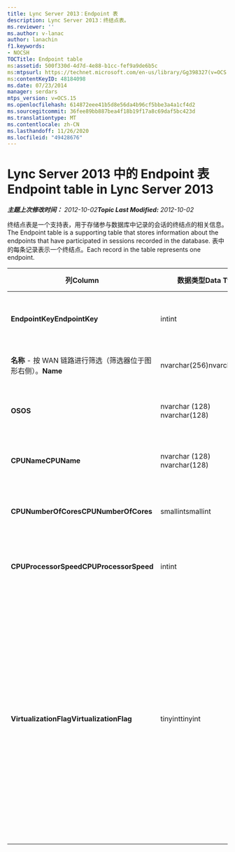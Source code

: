```yaml
---
title: Lync Server 2013：Endpoint 表
description: Lync Server 2013：终结点表。
ms.reviewer: ''
ms.author: v-lanac
author: lanachin
f1.keywords:
- NOCSH
TOCTitle: Endpoint table
ms:assetid: 500f330d-4d7d-4e88-b1cc-fef9a9de6b5c
ms:mtpsurl: https://technet.microsoft.com/en-us/library/Gg398327(v=OCS.15)
ms:contentKeyID: 48184098
ms.date: 07/23/2014
manager: serdars
mtps_version: v=OCS.15
ms.openlocfilehash: 614872eee41b5d8e56da4b96cf5bbe3a4a1cf4d2
ms.sourcegitcommit: 36fee89bb887bea4f18b19f17a8c69daf5bc423d
ms.translationtype: MT
ms.contentlocale: zh-CN
ms.lasthandoff: 11/26/2020
ms.locfileid: "49428676"
---
```

# <a name="endpoint-table-in-lync-server-2013"></a><span data-ttu-id="bda9f-103">Lync Server 2013 中的 Endpoint 表</span><span class="sxs-lookup"><span data-stu-id="bda9f-103">Endpoint table in Lync Server 2013</span></span>

<div data-xmlns="http://www.w3.org/1999/xhtml">

<div class="topic" data-xmlns="http://www.w3.org/1999/xhtml" data-msxsl="urn:schemas-microsoft-com:xslt" data-cs="https://msdn.microsoft.com/">

<div data-asp="https://msdn2.microsoft.com/asp">



</div>

<div id="mainSection">

<div id="mainBody"><span data-ttu-id="bda9f-104">

<span> </span></span><span class="sxs-lookup"><span data-stu-id="bda9f-104">

<span> </span></span></span>

<span data-ttu-id="bda9f-105">_**主题上次修改时间：** 2012-10-02_</span><span class="sxs-lookup"><span data-stu-id="bda9f-105">_**Topic Last Modified:** 2012-10-02_</span></span>

<span data-ttu-id="bda9f-106">终结点表是一个支持表，用于存储参与数据库中记录的会话的终结点的相关信息。</span><span class="sxs-lookup"><span data-stu-id="bda9f-106">The Endpoint table is a supporting table that stores information about the endpoints that have participated in sessions recorded in the database.</span></span> <span data-ttu-id="bda9f-107">表中的每条记录表示一个终结点。</span><span class="sxs-lookup"><span data-stu-id="bda9f-107">Each record in the table represents one endpoint.</span></span>


<table>
<colgroup>
<col style="width: 25%" />
<col style="width: 25%" />
<col style="width: 25%" />
<col style="width: 25%" />
</colgroup>
<thead>
<tr class="header">
<th><span data-ttu-id="bda9f-108"><strong>列</strong></span><span class="sxs-lookup"><span data-stu-id="bda9f-108"><strong>Column</strong></span></span></th>
<th><span data-ttu-id="bda9f-109"><strong>数据类型</strong></span><span class="sxs-lookup"><span data-stu-id="bda9f-109"><strong>Data Type</strong></span></span></th>
<th><span data-ttu-id="bda9f-110"><strong>键/索引</strong></span><span class="sxs-lookup"><span data-stu-id="bda9f-110"><strong>Key/Index</strong></span></span></th>
<th><span data-ttu-id="bda9f-111"><strong>Details</strong></span><span class="sxs-lookup"><span data-stu-id="bda9f-111"><strong>Details</strong></span></span></th>
</tr>
</thead>
<tbody>
<tr class="odd">
<td><p><span data-ttu-id="bda9f-112"><strong>EndpointKey</strong></span><span class="sxs-lookup"><span data-stu-id="bda9f-112"><strong>EndpointKey</strong></span></span></p></td>
<td><p><span data-ttu-id="bda9f-113">int</span><span class="sxs-lookup"><span data-stu-id="bda9f-113">int</span></span></p></td>
<td><p><span data-ttu-id="bda9f-114">Primary</span><span class="sxs-lookup"><span data-stu-id="bda9f-114">Primary</span></span></p></td>
<td><p><span data-ttu-id="bda9f-115">标识此终结点的唯一号码。</span><span class="sxs-lookup"><span data-stu-id="bda9f-115">Unique number identifying this endpoint.</span></span></p></td>
</tr>
<tr class="even">
<td><p><span data-ttu-id="bda9f-116"><strong>名称</strong> - 按 WAN 链路进行筛选（筛选器位于图形右侧）。</span><span class="sxs-lookup"><span data-stu-id="bda9f-116"><strong>Name</strong></span></span></p></td>
<td><p><span data-ttu-id="bda9f-117">nvarchar(256)</span><span class="sxs-lookup"><span data-stu-id="bda9f-117">nvarchar(256)</span></span></p></td>
<td><p><span data-ttu-id="bda9f-118">唯一</span><span class="sxs-lookup"><span data-stu-id="bda9f-118">Unique</span></span></p></td>
<td><p><span data-ttu-id="bda9f-119">终结点名称。</span><span class="sxs-lookup"><span data-stu-id="bda9f-119">Endpoint name.</span></span></p></td>
</tr>
<tr class="odd">
<td><p><span data-ttu-id="bda9f-120"><strong>OS</strong></span><span class="sxs-lookup"><span data-stu-id="bda9f-120"><strong>OS</strong></span></span></p></td>
<td><p><span data-ttu-id="bda9f-121">nvarchar (128) </span><span class="sxs-lookup"><span data-stu-id="bda9f-121">nvarchar(128)</span></span></p></td>
<td><p> </p></td>
<td><p><span data-ttu-id="bda9f-122">终结点 (操作系统) 。</span><span class="sxs-lookup"><span data-stu-id="bda9f-122">Operating system (OS) of the endpoint.</span></span></p></td>
</tr>
<tr class="even">
<td><p><span data-ttu-id="bda9f-123"><strong>CPUName</strong></span><span class="sxs-lookup"><span data-stu-id="bda9f-123"><strong>CPUName</strong></span></span></p></td>
<td><p><span data-ttu-id="bda9f-124">nvarchar (128) </span><span class="sxs-lookup"><span data-stu-id="bda9f-124">nvarchar(128)</span></span></p></td>
<td></td>
<td><p><span data-ttu-id="bda9f-125">终结点的 CPU 名称。</span><span class="sxs-lookup"><span data-stu-id="bda9f-125">CPU name of the endpoint.</span></span></p></td>
</tr>
<tr class="odd">
<td><p><span data-ttu-id="bda9f-126"><strong>CPUNumberOfCores</strong></span><span class="sxs-lookup"><span data-stu-id="bda9f-126"><strong>CPUNumberOfCores</strong></span></span></p></td>
<td><p><span data-ttu-id="bda9f-127">smallint</span><span class="sxs-lookup"><span data-stu-id="bda9f-127">smallint</span></span></p></td>
<td></td>
<td><p><span data-ttu-id="bda9f-128">终结点的 CPU 内核数。</span><span class="sxs-lookup"><span data-stu-id="bda9f-128">Number of CPU cores of the endpoint.</span></span></p></td>
</tr>
<tr class="even">
<td><p><span data-ttu-id="bda9f-129"><strong>CPUProcessorSpeed</strong></span><span class="sxs-lookup"><span data-stu-id="bda9f-129"><strong>CPUProcessorSpeed</strong></span></span></p></td>
<td><p><span data-ttu-id="bda9f-130">int</span><span class="sxs-lookup"><span data-stu-id="bda9f-130">int</span></span></p></td>
<td></td>
<td><p><span data-ttu-id="bda9f-131">终结点的 CPU 处理器速度。</span><span class="sxs-lookup"><span data-stu-id="bda9f-131">CPU processor speed of the endpoint.</span></span></p></td>
</tr>
<tr class="odd">
<td><p><span data-ttu-id="bda9f-132"><strong>VirtualizationFlag</strong></span><span class="sxs-lookup"><span data-stu-id="bda9f-132"><strong>VirtualizationFlag</strong></span></span></p></td>
<td><p><span data-ttu-id="bda9f-133">tinyint</span><span class="sxs-lookup"><span data-stu-id="bda9f-133">tinyint</span></span></p></td>
<td></td>
<td><p><span data-ttu-id="bda9f-134">指示系统是否在虚拟化环境中运行的位标志：</span><span class="sxs-lookup"><span data-stu-id="bda9f-134">Bit flag that indicates if the system is running in a virtualized environment:</span></span></p>
<ul>
<li><p><span data-ttu-id="bda9f-135">0x0000 –无</span><span class="sxs-lookup"><span data-stu-id="bda9f-135">0x0000 – None</span></span></p></li>
<li><p><span data-ttu-id="bda9f-136">0x0001-HyperV</span><span class="sxs-lookup"><span data-stu-id="bda9f-136">0x0001 – HyperV</span></span></p></li>
<li><p><span data-ttu-id="bda9f-137">0x0002-VMWare</span><span class="sxs-lookup"><span data-stu-id="bda9f-137">0x0002 – VMWare</span></span></p></li>
<li><p><span data-ttu-id="bda9f-138">0x0004-虚拟电脑</span><span class="sxs-lookup"><span data-stu-id="bda9f-138">0x0004 – Virtual PC</span></span></p></li>
<li><p><span data-ttu-id="bda9f-139">0x0008-Xen 电脑</span><span class="sxs-lookup"><span data-stu-id="bda9f-139">0x0008 – Xen PC</span></span></p></li>
</ul></td>
</tr>
</tbody>
</table><span data-ttu-id="bda9f-140">


</div>

<span> </span>

</div>

</div>

</span><span class="sxs-lookup"><span data-stu-id="bda9f-140">


</div>

<span> </span>

</div>

</div>

</span></span></div>

